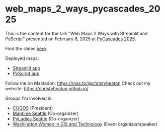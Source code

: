 # web_maps_2_ways_pycascades_2025

This is the content for the talk "Web Maps 2 Ways with Streamlit and PyScript" presented on February 8, 2025 at [PyCascades 2025](https://2025.pycascades.com/).

Find the slides [here](https://docs.google.com/presentation/d/10L9KH3kkFY93qF7rVmwh4_o3WZ1W62D8TGyViBSVL5w/edit?usp=sharing).

Deployed maps:
- [Streamlit app](https://christyheaton-web-maps-2-ways-p-streamlitstreamlit-hikes-h7ws2x.streamlit.app/)
- [PyScript app](https://cheaton.pyscriptapps.com/pycascades-2025/latest/)

Follow me on Mastadon: https://mas.to/@christyheaton
Check out my website: https://christyheaton.github.io/

Groups I'm involved in:
- [CUGOS](https://cugos.org/) (President)
- [Maptime Seattle](https://www.meetup.com/maptimesea/) (Co-organizer)
- [PyLadies Seattle](https://www.meetup.com/seattle-pyladies/) (Co-organizer)
- [Washington Women in GIS and Technology](https://www.wawomeningis.com/) (Event organizer/speaker)